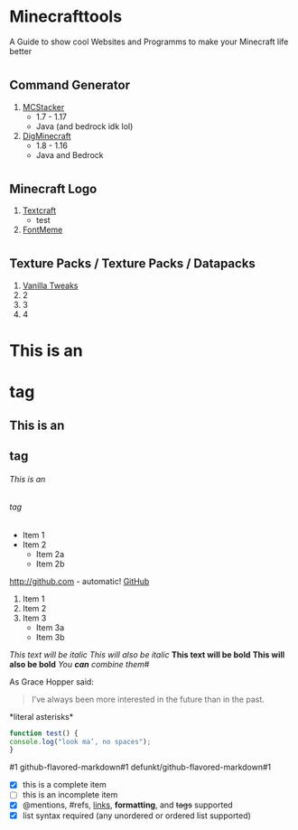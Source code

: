 # Minecrafttools
A Guide to show cool Websites and Programms to make your Minecraft life better

#  <h2> Command Generator
1. [MCStacker](mcstacker.net)
   * 1.7 - 1.17
   * Java (and bedrock idk lol)
2. [DigMinecraft](https://www.digminecraft.com/generators/index.php)
   * 1.8 - 1.16
   * Java and Bedrock
 
 # <h2> Minecraft Logo
  1. [Textcraft](textcraft.net)
      * test
  3. [FontMeme](fontmeme.com/minecraft)
  
# <h2> Texture Packs / Texture Packs / Datapacks
  1. [Vanilla Tweaks](vanillatweaks.net)
  2. 2
  3. 3
  4. 4
  






# This is an <h1> tag
## This is an <h2> tag
###### This is an <h6> tag
  
  
  
* Item 1
* Item 2
  * Item 2a
  * Item 2b


http://github.com - automatic!
[GitHub](http://github.com)

1. Item 1
2. Item 2
3. Item 3
    * Item 3a
    * Item 3b


*This text will be italic*
_This will also be italic_
**This text will be bold**
__This will also be bold__
*You **can** combine them*#



As Grace Hopper said:
> I’ve always been more interested
> in the future than in the past.
> 


\*literal asterisks\*


```javascript
function test() {
console.log("look ma’, no spaces");
}
```


#1
github-flavored-markdown#1
defunkt/github-flavored-markdown#1

- [x] this is a complete item
- [ ] this is an incomplete item
- [x] @mentions, #refs, [links](),
**formatting**, and <del>tags</del>
supported
- [x] list syntax required (any
unordered or ordered list
supported)
